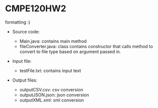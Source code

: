 # CMPE120HW2
formatting :)

- Source code:
  - Main.java: contains main method 
  - fileConverter.java: class contains constructor that calls method to convert to file type based on argument passed in.

- Input file:
  - testFile.txt: contains input text

- Output files:
  - outputCSV.csv: csv conversion
  - outputJSON.json: json conversion
  - outputXML.xml: xml conversion

